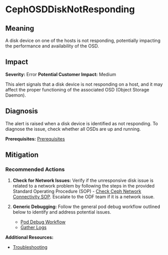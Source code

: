 # CephOSDDiskNotResponding

## Meaning

A disk device on one of the hosts is not responding, potentially impacting the
performance and availability of the OSD.

## Impact

**Severity:** Error
**Potential Customer Impact:** Medium

This alert signals that a disk device is not responding on a host, and it may
affect the proper functioning of the associated OSD (Object Storage Daemon).

## Diagnosis

The alert is raised when a disk device is identified as not responding. To
diagnose the issue, check whether all OSDs are up and running.

**Prerequisites:** [Prerequisites](helpers/diagnosis.md)

## Mitigation

### Recommended Actions

1. **Check for Network Issues:** Verify if the unresponsive disk issue is
   related to a network problem by following the steps in the provided Standard
   Operating Procedure (SOP) -
   [Check Ceph Network Connectivity SOP](helpers/networkConnectivity.md).
   Escalate to the ODF team if it is a network issue.

2. **Generic Debugging:** Follow the general pod debug workflow outlined below
   to identify and address potential issues.
   - [Pod Debug Workflow](helpers/podDebug.md)
   - [Gather Logs](helpers/gatherLogs.md)

**Additional Resources:**

- [Troubleshooting](helpers/troubleshootCeph.md)
